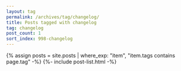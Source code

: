 ```yaml
---
layout: tag
permalink: /archives/tag/changelog/
title: Posts tagged with changelog
tag: changelog
post_count: 1
sort_index: 998-changelog
---
```

{% assign posts = site.posts | where_exp: "item", "item.tags contains page.tag" -%}
{%- include post-list.html -%}
